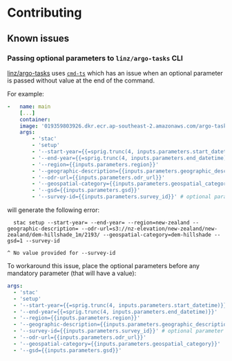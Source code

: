 # Contributing

## Known issues

### Passing optional parameters to `linz/argo-tasks` CLI

[linz/argo-tasks](https://github.com/linz/argo-tasks/) uses [`cmd-ts`](https://github.com/Schniz/cmd-ts) which has an issue when an optional parameter is passed without value at the end of the command.

For example:

```yaml
-   name: main
    [...]
    container:
    image: '019359803926.dkr.ecr.ap-southeast-2.amazonaws.com/argo-tasks:{{=inputs.parameters.version}}'
    args:
        - 'stac'
        - 'setup'
        - '--start-year={{=sprig.trunc(4, inputs.parameters.start_datetime)}}'
        - '--end-year={{=sprig.trunc(4, inputs.parameters.end_datetime)}}'
        - '--region={{inputs.parameters.region}}'
        - '--geographic-description={{inputs.parameters.geographic_description}}'
        - '--odr-url={{inputs.parameters.odr_url}}'
        - '--geospatial-category={{inputs.parameters.geospatial_category}}'
        - '--gsd={{inputs.parameters.gsd}}'
        - '--survey-id={{inputs.parameters.survey_id}}' # optional parameter
```

will generate the following error:

```shell
  stac setup --start-year= --end-year= --region=new-zealand --geographic-description= --odr-url=s3://nz-elevation/new-zealand/new-zealand/dem-hillshade_1m/2193/ --geospatial-category=dem-hillshade --gsd=1 --survey-id
                                                                                                                                                                                                             ^ No value provided for --survey-id
```

To workaround this issue, place the optional parameters before any mandatory parameter (that will have a value):

```yaml
args:
  - 'stac'
  - 'setup'
  - '--start-year={{=sprig.trunc(4, inputs.parameters.start_datetime)}}'
  - '--end-year={{=sprig.trunc(4, inputs.parameters.end_datetime)}}'
  - '--region={{inputs.parameters.region}}'
  - '--geographic-description={{inputs.parameters.geographic_description}}'
  - '--survey-id={{inputs.parameters.survey_id}}' # optional parameter
  - '--odr-url={{inputs.parameters.odr_url}}'
  - '--geospatial-category={{inputs.parameters.geospatial_category}}'
  - '--gsd={{inputs.parameters.gsd}}'
```
